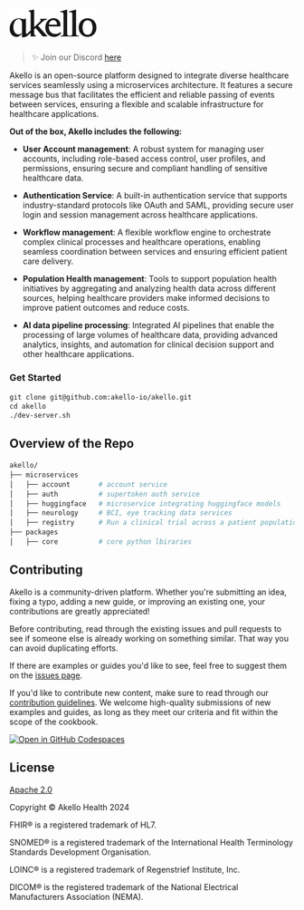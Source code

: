 <a href="https://akello.io" target="_blank">
  <picture>
    <source media="(prefers-color-scheme: dark)" srcset="/assets/akello-logo-white.png" style="max-width: 100%; height: 50px; margin-bottom: 20px">
    <img src="/assets/akello-logo.png" alt="Akello Logo" height="50"/>
  </picture>
</a>

<h3></h3>

> ✨ Join our Discord [here](https://discord.gg/WSqNrWBKKw)


Akello is an open-source platform designed to integrate diverse healthcare services seamlessly using a microservices architecture. It features a secure message bus that facilitates the efficient and reliable passing of events between services, ensuring a flexible and scalable infrastructure for healthcare applications.


**Out of the box, Akello includes the following:**

- **User Account management**: A robust system for managing user accounts, including role-based access control, user profiles, and permissions, ensuring secure and compliant handling of sensitive healthcare data.

- **Authentication Service**: A built-in authentication service that supports industry-standard protocols like OAuth and SAML, providing secure user login and session management across healthcare applications.

- **Workflow management**: A flexible workflow engine to orchestrate complex clinical processes and healthcare operations, enabling seamless coordination between services and ensuring efficient patient care delivery.

- **Population Health management**: Tools to support population health initiatives by aggregating and analyzing health data across different sources, helping healthcare providers make informed decisions to improve patient outcomes and reduce costs.

- **AI data pipeline processing**: Integrated AI pipelines that enable the processing of large volumes of healthcare data, providing advanced analytics, insights, and automation for clinical decision support and other healthcare applications.


### Get Started
```
git clone git@github.com:akello-io/akello.git
cd akello
./dev-server.sh
```


## Overview of the Repo

```sh
akello/
├── microservices
│   ├── account       # account service
│   ├── auth          # supertoken auth service
│   ├── huggingface   # microservice integrating huggingface models
│   ├── neurology     # BCI, eye tracking data services
│   ├── registry      # Run a clinical trial across a patient population
├── packages
│   ├── core          # core python lbiraries
```

## Contributing

Akello is a community-driven platform. Whether you're submitting an idea, fixing a typo, adding a new guide, or improving an existing one, your contributions are greatly appreciated!

Before contributing, read through the existing issues and pull requests to see if someone else is already working on something similar. That way you can avoid duplicating efforts.

If there are examples or guides you'd like to see, feel free to suggest them on the [issues page](https://github.com/akello-io/akello/issues).

If you'd like to contribute new content, make sure to read through our [contribution guidelines](https://akello.io/docs/developers/contributing). We welcome high-quality submissions of new examples and guides, as long as they meet our criteria and fit within the scope of the cookbook.


[![Open in GitHub Codespaces](https://github.com/codespaces/badge.svg)](https://github.com/codespaces/new?hide_repo_select=true&ref=main&repo=akello-io/akello&machine=basicLinux32gb&location=EastUs)


## License

[Apache 2.0](LICENSE.txt)

Copyright &copy; Akello Health 2024

FHIR&reg; is a registered trademark of HL7.

SNOMED&reg; is a registered trademark of the International Health Terminology Standards Development Organisation.

LOINC&reg; is a registered trademark of Regenstrief Institute, Inc.

DICOM&reg; is the registered trademark of the National Electrical Manufacturers Association (NEMA).
